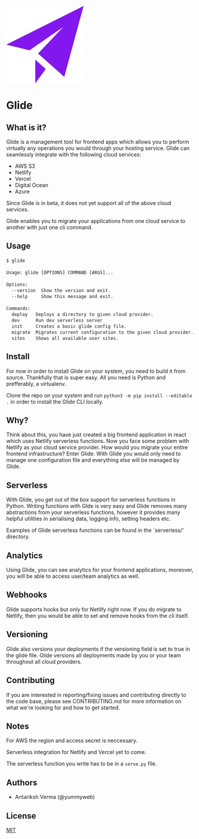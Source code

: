 ![glide logo](glide-logo.png)
# Glide

## What is it?

Glide is a management tool for frontend apps which allows you to perform virtually any operations you would through your hosting service.
Glide can seamlessly integrate with the following cloud services:
- AWS S3
- Netlify
- Vercel
- Digital Ocean
- Azure

Since Glide is in beta, it does not yet support all of the above cloud services.

Glide enables you to migrate your applications from one cloud service to another with just one cli command.

## Usage

```
$ glide

Usage: glide [OPTIONS] COMMAND [ARGS]...

Options:
  --version  Show the version and exit.
  --help     Show this message and exit.

Commands:
  deploy   Deploys a directory to given cloud provider.
  dev      Run dev serverless server
  init     Creates a basic glide config file.
  migrate  Migrates current configuration to the given cloud provider.
  sites    Shows all available user sites.
```

## Install

For now in order to install Glide on your system, you need to build it from source. Thankfully that is super easy. All you need is Python and prefferably, a virtualenv.

Clone the repo on your system and run `python3 -m pip install --editable .` in order to install the Glide CLI locally.

## Why?

Think about this, you have just created a big frontend application in react which uses Netlify serverless functions. Now you face some problem with Netlify as your cloud service provider. How would you migrate your entire frontend infrastructure? Enter Glide. With Glide you would only need to manage one configuration file and everything else will be managed by Glide.

## Serverless

With Glide, you get out of the box support for serverless functions in Python. Writing functions with Glde is very easy and Glide removes many abstractions from your serverless functions, however it provides many helpful utilities in serialising data, logging info, setting headers etc.

Examples of Glide serverless functions can be found in the `serverless/' directory.

## Analytics

Using Glide, you can see analytics for your frontend applications, moreover, you will be able to access user/team analytics as well.

## Webhooks

Glide supports hooks but only for Netlify right now. If you do migrate to Netlify, then you would be able to set and remove hooks from the cli itself.

## Versioning

Glide also versions your deployments if the versioning field is set to true in the glide file. Glide versions all deployments made by you or your team throughout all cloud providers. 

## Contributing

If you are interested in reporting/fixing issues and contributing directly to the code base, please see CONTRIBUTING.md for more information on what we're looking for and how to get started.

## Notes

For AWS the region and access secret is neccessary.

Serverless integration for Netlify and Vercel yet to come.

The serverless function you write has to be in a `serve.py` file.

## Authors

- Antariksh Verma (@yummyweb)

## License

[MIT](LICENSE)
